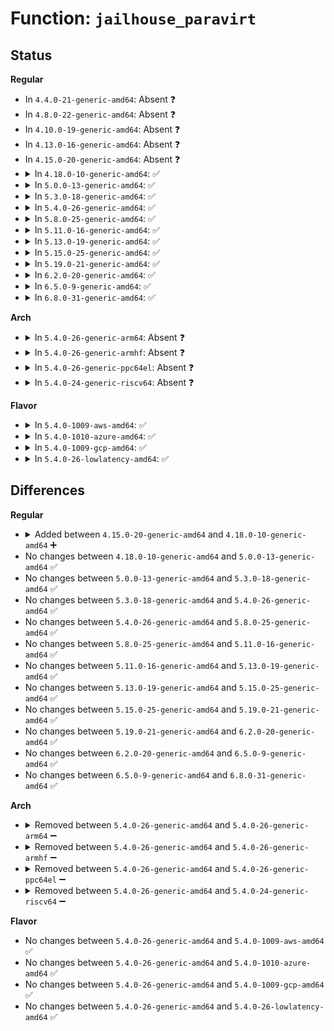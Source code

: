 # Function: <code>jailhouse_paravirt</code>

## Status
<b>Regular</b>
<ul>
<li>
In <code>4.4.0-21-generic-amd64</code>: Absent ❓
</li>
<li>
In <code>4.8.0-22-generic-amd64</code>: Absent ❓
</li>
<li>
In <code>4.10.0-19-generic-amd64</code>: Absent ❓
</li>
<li>
In <code>4.13.0-16-generic-amd64</code>: Absent ❓
</li>
<li>
In <code>4.15.0-20-generic-amd64</code>: Absent ❓
</li>
<li>
<details>
<summary>In <code>4.18.0-10-generic-amd64</code>: ✅</summary>

```c
bool jailhouse_paravirt()
```

```json
{
  "name": "jailhouse_paravirt",
  "collision_type": "Unique Global",
  "inline_type": "No",
  "funcs": [
    {
      "addr": 18446744071579298176,
      "name": "jailhouse_paravirt",
      "external": true,
      "loc": "arch/x86/kernel/jailhouse.c:200",
      "file": "arch/x86/kernel/jailhouse.c",
      "inline": "seen, unknown",
      "caller_inline": [],
      "caller_func": [
        "arch/x86/kernel/apic/apic_flat_64.c:physflat_probe",
        "drivers/pci/probe.c:pci_scan_child_bus_extend",
        "arch/x86/pci/legacy.c:pcibios_scan_specific_bus"
      ]
    }
  ],
  "symbols": [
    {
      "addr": 18446744071579298176,
      "name": "jailhouse_paravirt",
      "section": ".text",
      "bind": "STB_GLOBAL",
      "size": 21
    }
  ]
}
```
</details>
</li>
<li>
<details>
<summary>In <code>5.0.0-13-generic-amd64</code>: ✅</summary>

```c
bool jailhouse_paravirt()
```

```json
{
  "name": "jailhouse_paravirt",
  "collision_type": "Unique Global",
  "inline_type": "No",
  "funcs": [
    {
      "addr": 18446744071579322784,
      "name": "jailhouse_paravirt",
      "external": true,
      "loc": "arch/x86/kernel/jailhouse.c:201",
      "file": "arch/x86/kernel/jailhouse.c",
      "inline": "seen, unknown",
      "caller_inline": [],
      "caller_func": [
        "arch/x86/kernel/apic/apic_flat_64.c:physflat_probe",
        "drivers/pci/probe.c:pci_scan_child_bus_extend",
        "arch/x86/pci/legacy.c:pcibios_scan_specific_bus"
      ]
    }
  ],
  "symbols": [
    {
      "addr": 18446744071579322784,
      "name": "jailhouse_paravirt",
      "section": ".text",
      "bind": "STB_GLOBAL",
      "size": 21
    }
  ]
}
```
</details>
</li>
<li>
<details>
<summary>In <code>5.3.0-18-generic-amd64</code>: ✅</summary>

```c
bool jailhouse_paravirt()
```

```json
{
  "name": "jailhouse_paravirt",
  "collision_type": "Unique Global",
  "inline_type": "No",
  "funcs": [
    {
      "addr": 18446744071579337840,
      "name": "jailhouse_paravirt",
      "external": true,
      "loc": "arch/x86/kernel/jailhouse.c:201",
      "file": "arch/x86/kernel/jailhouse.c",
      "inline": "seen, unknown",
      "caller_inline": [],
      "caller_func": [
        "arch/x86/kernel/apic/apic_flat_64.c:physflat_probe",
        "drivers/pci/probe.c:pci_scan_child_bus_extend",
        "arch/x86/pci/legacy.c:pcibios_scan_specific_bus"
      ]
    }
  ],
  "symbols": [
    {
      "addr": 18446744071579337840,
      "name": "jailhouse_paravirt",
      "section": ".text",
      "bind": "STB_GLOBAL",
      "size": 200
    }
  ]
}
```
</details>
</li>
<li>
<details>
<summary>In <code>5.4.0-26-generic-amd64</code>: ✅</summary>

```c
bool jailhouse_paravirt()
```

```json
{
  "name": "jailhouse_paravirt",
  "collision_type": "Unique Global",
  "inline_type": "No",
  "funcs": [
    {
      "addr": 18446744071579342016,
      "name": "jailhouse_paravirt",
      "external": true,
      "loc": "arch/x86/kernel/jailhouse.c:201",
      "file": "arch/x86/kernel/jailhouse.c",
      "inline": "seen, unknown",
      "caller_inline": [],
      "caller_func": [
        "arch/x86/kernel/apic/apic_flat_64.c:physflat_probe",
        "drivers/pci/probe.c:pci_scan_child_bus_extend",
        "arch/x86/pci/legacy.c:pcibios_scan_specific_bus"
      ]
    }
  ],
  "symbols": [
    {
      "addr": 18446744071579342016,
      "name": "jailhouse_paravirt",
      "section": ".text",
      "bind": "STB_GLOBAL",
      "size": 200
    }
  ]
}
```
</details>
</li>
<li>
<details>
<summary>In <code>5.8.0-25-generic-amd64</code>: ✅</summary>

```c
bool jailhouse_paravirt()
```

```json
{
  "name": "jailhouse_paravirt",
  "collision_type": "Unique Global",
  "inline_type": "No",
  "funcs": [
    {
      "addr": 18446744071579371600,
      "name": "jailhouse_paravirt",
      "external": true,
      "loc": "arch/x86/kernel/jailhouse.c:273",
      "file": "arch/x86/kernel/jailhouse.c",
      "inline": "seen, unknown",
      "caller_inline": [],
      "caller_func": [
        "arch/x86/kernel/apic/apic_flat_64.c:physflat_probe",
        "drivers/pci/probe.c:pci_scan_child_bus_extend",
        "arch/x86/pci/legacy.c:pcibios_scan_specific_bus"
      ]
    }
  ],
  "symbols": [
    {
      "addr": 18446744071579371600,
      "name": "jailhouse_paravirt",
      "section": ".text",
      "bind": "STB_GLOBAL",
      "size": 50
    }
  ]
}
```
</details>
</li>
<li>
<details>
<summary>In <code>5.11.0-16-generic-amd64</code>: ✅</summary>

```c
bool jailhouse_paravirt()
```

```json
{
  "name": "jailhouse_paravirt",
  "collision_type": "Unique Global",
  "inline_type": "No",
  "funcs": [
    {
      "addr": 18446744071579370592,
      "name": "jailhouse_paravirt",
      "external": true,
      "loc": "arch/x86/kernel/jailhouse.c:275",
      "file": "arch/x86/kernel/jailhouse.c",
      "inline": "seen, unknown",
      "caller_inline": [],
      "caller_func": [
        "arch/x86/kernel/apic/apic_flat_64.c:physflat_probe",
        "drivers/pci/probe.c:pci_scan_child_bus_extend",
        "arch/x86/pci/legacy.c:pcibios_scan_specific_bus"
      ]
    }
  ],
  "symbols": [
    {
      "addr": 18446744071579370592,
      "name": "jailhouse_paravirt",
      "section": ".text",
      "bind": "STB_GLOBAL",
      "size": 50
    }
  ]
}
```
</details>
</li>
<li>
<details>
<summary>In <code>5.13.0-19-generic-amd64</code>: ✅</summary>

```c
bool jailhouse_paravirt()
```

```json
{
  "name": "jailhouse_paravirt",
  "collision_type": "Unique Global",
  "inline_type": "No",
  "funcs": [
    {
      "addr": 18446744071579374336,
      "name": "jailhouse_paravirt",
      "external": true,
      "loc": "arch/x86/kernel/jailhouse.c:275",
      "file": "arch/x86/kernel/jailhouse.c",
      "inline": "seen, unknown",
      "caller_inline": [],
      "caller_func": [
        "arch/x86/kernel/apic/apic_flat_64.c:physflat_probe",
        "drivers/pci/probe.c:pci_scan_child_bus_extend",
        "arch/x86/pci/legacy.c:pcibios_scan_specific_bus"
      ]
    }
  ],
  "symbols": [
    {
      "addr": 18446744071579374336,
      "name": "jailhouse_paravirt",
      "section": ".text",
      "bind": "STB_GLOBAL",
      "size": 50
    }
  ]
}
```
</details>
</li>
<li>
<details>
<summary>In <code>5.15.0-25-generic-amd64</code>: ✅</summary>

```c
bool jailhouse_paravirt()
```

```json
{
  "name": "jailhouse_paravirt",
  "collision_type": "Unique Global",
  "inline_type": "No",
  "funcs": [
    {
      "addr": 18446744071579435696,
      "name": "jailhouse_paravirt",
      "external": true,
      "loc": "arch/x86/kernel/jailhouse.c:275",
      "file": "arch/x86/kernel/jailhouse.c",
      "inline": "seen, unknown",
      "caller_inline": [],
      "caller_func": [
        "arch/x86/kernel/apic/apic_flat_64.c:physflat_probe",
        "drivers/pci/probe.c:pci_scan_child_bus_extend",
        "arch/x86/pci/legacy.c:pcibios_scan_specific_bus"
      ]
    }
  ],
  "symbols": [
    {
      "addr": 18446744071579435696,
      "name": "jailhouse_paravirt",
      "section": ".text",
      "bind": "STB_GLOBAL",
      "size": 50
    }
  ]
}
```
</details>
</li>
<li>
<details>
<summary>In <code>5.19.0-21-generic-amd64</code>: ✅</summary>

```c
bool jailhouse_paravirt()
```

```json
{
  "name": "jailhouse_paravirt",
  "collision_type": "Unique Global",
  "inline_type": "No",
  "funcs": [
    {
      "addr": 18446744071579505216,
      "name": "jailhouse_paravirt",
      "external": true,
      "loc": "arch/x86/kernel/jailhouse.c:275",
      "file": "arch/x86/kernel/jailhouse.c",
      "inline": "seen, unknown",
      "caller_inline": [],
      "caller_func": [
        "arch/x86/kernel/apic/apic_flat_64.c:physflat_probe",
        "drivers/pci/probe.c:pci_scan_slot",
        "arch/x86/pci/legacy.c:pcibios_scan_specific_bus"
      ]
    }
  ],
  "symbols": [
    {
      "addr": 18446744071579505216,
      "name": "jailhouse_paravirt",
      "section": ".text",
      "bind": "STB_GLOBAL",
      "size": 62
    }
  ]
}
```
</details>
</li>
<li>
<details>
<summary>In <code>6.2.0-20-generic-amd64</code>: ✅</summary>

```c
bool jailhouse_paravirt()
```

```json
{
  "name": "jailhouse_paravirt",
  "collision_type": "Unique Global",
  "inline_type": "No",
  "funcs": [
    {
      "addr": 18446744071579603408,
      "name": "jailhouse_paravirt",
      "external": true,
      "loc": "arch/x86/kernel/jailhouse.c:275",
      "file": "arch/x86/kernel/jailhouse.c",
      "inline": "seen, unknown",
      "caller_inline": [],
      "caller_func": [
        "arch/x86/kernel/apic/apic_flat_64.c:physflat_probe",
        "drivers/pci/probe.c:pci_scan_slot",
        "arch/x86/pci/legacy.c:pcibios_scan_specific_bus"
      ]
    }
  ],
  "symbols": [
    {
      "addr": 18446744071579603408,
      "name": "jailhouse_paravirt",
      "section": ".text",
      "bind": "STB_GLOBAL",
      "size": 62
    }
  ]
}
```
</details>
</li>
<li>
<details>
<summary>In <code>6.5.0-9-generic-amd64</code>: ✅</summary>

```c
bool jailhouse_paravirt()
```

```json
{
  "name": "jailhouse_paravirt",
  "collision_type": "Unique Global",
  "inline_type": "No",
  "funcs": [
    {
      "addr": 18446744071579616160,
      "name": "jailhouse_paravirt",
      "external": true,
      "loc": "arch/x86/kernel/jailhouse.c:275",
      "file": "arch/x86/kernel/jailhouse.c",
      "inline": "seen, unknown",
      "caller_inline": [],
      "caller_func": [
        "arch/x86/kernel/apic/apic_flat_64.c:physflat_probe",
        "drivers/pci/probe.c:pci_scan_slot",
        "arch/x86/pci/legacy.c:pcibios_scan_specific_bus"
      ]
    }
  ],
  "symbols": [
    {
      "addr": 18446744071579616160,
      "name": "jailhouse_paravirt",
      "section": ".text",
      "bind": "STB_GLOBAL",
      "size": 62
    }
  ]
}
```
</details>
</li>
<li>
<details>
<summary>In <code>6.8.0-31-generic-amd64</code>: ✅</summary>

```c
bool jailhouse_paravirt()
```

```json
{
  "name": "jailhouse_paravirt",
  "collision_type": "Unique Global",
  "inline_type": "No",
  "funcs": [
    {
      "addr": 18446744071579645216,
      "name": "jailhouse_paravirt",
      "external": true,
      "loc": "arch/x86/kernel/jailhouse.c:273",
      "file": "arch/x86/kernel/jailhouse.c",
      "inline": "seen, unknown",
      "caller_inline": [],
      "caller_func": [
        "arch/x86/kernel/apic/apic_flat_64.c:physflat_probe",
        "drivers/pci/probe.c:pci_scan_slot",
        "arch/x86/pci/legacy.c:pcibios_scan_specific_bus"
      ]
    }
  ],
  "symbols": [
    {
      "addr": 18446744071579645216,
      "name": "jailhouse_paravirt",
      "section": ".text",
      "bind": "STB_GLOBAL",
      "size": 62
    }
  ]
}
```
</details>
</li>
</ul>
<b>Arch</b>
<ul>
<li>
<details>
<summary>In <code>5.4.0-26-generic-arm64</code>: Absent ❓</summary>

```json
{
  "name": "jailhouse_paravirt",
  "collision_type": "Unique Static",
  "inline_type": "Full",
  "funcs": [
    {
      "addr": 18446603336496842704,
      "name": "jailhouse_paravirt",
      "external": false,
      "loc": "include/linux/hypervisor.h:28",
      "file": "drivers/pci/probe.c",
      "inline": "declared, inlined",
      "caller_inline": [
        "drivers/pci/probe.c:pci_scan_child_bus_extend"
      ],
      "caller_func": []
    }
  ],
  "symbols": []
}
```
</details>
</li>
<li>
<details>
<summary>In <code>5.4.0-26-generic-armhf</code>: Absent ❓</summary>

```json
{
  "name": "jailhouse_paravirt",
  "collision_type": "Unique Static",
  "inline_type": "Full",
  "funcs": [
    {
      "addr": 3230123340,
      "name": "jailhouse_paravirt",
      "external": false,
      "loc": "include/linux/hypervisor.h:28",
      "file": "drivers/pci/probe.c",
      "inline": "declared, inlined",
      "caller_inline": [
        "drivers/pci/probe.c:pci_scan_child_bus_extend"
      ],
      "caller_func": []
    }
  ],
  "symbols": []
}
```
</details>
</li>
<li>
<details>
<summary>In <code>5.4.0-26-generic-ppc64el</code>: Absent ❓</summary>

```json
{
  "name": "jailhouse_paravirt",
  "collision_type": "Unique Static",
  "inline_type": "Full",
  "funcs": [
    {
      "addr": 13835058055290918804,
      "name": "jailhouse_paravirt",
      "external": false,
      "loc": "include/linux/hypervisor.h:28",
      "file": "drivers/pci/probe.c",
      "inline": "declared, inlined",
      "caller_inline": [
        "drivers/pci/probe.c:pci_scan_child_bus_extend"
      ],
      "caller_func": []
    }
  ],
  "symbols": []
}
```
</details>
</li>
<li>
<details>
<summary>In <code>5.4.0-24-generic-riscv64</code>: Absent ❓</summary>

```json
{
  "name": "jailhouse_paravirt",
  "collision_type": "Unique Static",
  "inline_type": "Full",
  "funcs": [
    {
      "addr": 18446743936275547502,
      "name": "jailhouse_paravirt",
      "external": false,
      "loc": "include/linux/hypervisor.h:28",
      "file": "drivers/pci/probe.c",
      "inline": "declared, inlined",
      "caller_inline": [
        "drivers/pci/probe.c:pci_scan_child_bus_extend"
      ],
      "caller_func": []
    }
  ],
  "symbols": []
}
```
</details>
</li>
</ul>
<b>Flavor</b>
<ul>
<li>
<details>
<summary>In <code>5.4.0-1009-aws-amd64</code>: ✅</summary>

```c
bool jailhouse_paravirt()
```

```json
{
  "name": "jailhouse_paravirt",
  "collision_type": "Unique Global",
  "inline_type": "No",
  "funcs": [
    {
      "addr": 18446744071579337920,
      "name": "jailhouse_paravirt",
      "external": true,
      "loc": "arch/x86/kernel/jailhouse.c:201",
      "file": "arch/x86/kernel/jailhouse.c",
      "inline": "seen, unknown",
      "caller_inline": [],
      "caller_func": [
        "arch/x86/kernel/apic/apic_flat_64.c:physflat_probe",
        "drivers/pci/probe.c:pci_scan_child_bus_extend",
        "arch/x86/pci/legacy.c:pcibios_scan_specific_bus"
      ]
    }
  ],
  "symbols": [
    {
      "addr": 18446744071579337920,
      "name": "jailhouse_paravirt",
      "section": ".text",
      "bind": "STB_GLOBAL",
      "size": 200
    }
  ]
}
```
</details>
</li>
<li>
<details>
<summary>In <code>5.4.0-1010-azure-amd64</code>: ✅</summary>

```c
bool jailhouse_paravirt()
```

```json
{
  "name": "jailhouse_paravirt",
  "collision_type": "Unique Global",
  "inline_type": "No",
  "funcs": [
    {
      "addr": 18446744071579270480,
      "name": "jailhouse_paravirt",
      "external": true,
      "loc": "arch/x86/kernel/jailhouse.c:201",
      "file": "arch/x86/kernel/jailhouse.c",
      "inline": "seen, unknown",
      "caller_inline": [],
      "caller_func": [
        "arch/x86/kernel/apic/apic_flat_64.c:physflat_probe",
        "drivers/pci/probe.c:pci_scan_child_bus_extend",
        "arch/x86/pci/legacy.c:pcibios_scan_specific_bus"
      ]
    }
  ],
  "symbols": [
    {
      "addr": 18446744071579270480,
      "name": "jailhouse_paravirt",
      "section": ".text",
      "bind": "STB_GLOBAL",
      "size": 50
    }
  ]
}
```
</details>
</li>
<li>
<details>
<summary>In <code>5.4.0-1009-gcp-amd64</code>: ✅</summary>

```c
bool jailhouse_paravirt()
```

```json
{
  "name": "jailhouse_paravirt",
  "collision_type": "Unique Global",
  "inline_type": "No",
  "funcs": [
    {
      "addr": 18446744071579337840,
      "name": "jailhouse_paravirt",
      "external": true,
      "loc": "arch/x86/kernel/jailhouse.c:201",
      "file": "arch/x86/kernel/jailhouse.c",
      "inline": "seen, unknown",
      "caller_inline": [],
      "caller_func": [
        "arch/x86/kernel/apic/apic_flat_64.c:physflat_probe",
        "drivers/pci/probe.c:pci_scan_child_bus_extend",
        "arch/x86/pci/legacy.c:pcibios_scan_specific_bus"
      ]
    }
  ],
  "symbols": [
    {
      "addr": 18446744071579337840,
      "name": "jailhouse_paravirt",
      "section": ".text",
      "bind": "STB_GLOBAL",
      "size": 200
    }
  ]
}
```
</details>
</li>
<li>
<details>
<summary>In <code>5.4.0-26-lowlatency-amd64</code>: ✅</summary>

```c
bool jailhouse_paravirt()
```

```json
{
  "name": "jailhouse_paravirt",
  "collision_type": "Unique Global",
  "inline_type": "No",
  "funcs": [
    {
      "addr": 18446744071579346288,
      "name": "jailhouse_paravirt",
      "external": true,
      "loc": "arch/x86/kernel/jailhouse.c:201",
      "file": "arch/x86/kernel/jailhouse.c",
      "inline": "seen, unknown",
      "caller_inline": [],
      "caller_func": [
        "arch/x86/kernel/apic/apic_flat_64.c:physflat_probe",
        "drivers/pci/probe.c:pci_scan_child_bus_extend",
        "arch/x86/pci/legacy.c:pcibios_scan_specific_bus"
      ]
    }
  ],
  "symbols": [
    {
      "addr": 18446744071579346288,
      "name": "jailhouse_paravirt",
      "section": ".text",
      "bind": "STB_GLOBAL",
      "size": 200
    }
  ]
}
```
</details>
</li>
</ul>

## Differences
<b>Regular</b>
<ul>
<li>
<details>
<summary>Added between <code>4.15.0-20-generic-amd64</code> and <code>4.18.0-10-generic-amd64</code> ➕</summary>

```c
bool jailhouse_paravirt()
```
</details>
</li>
<li>
No changes between <code>4.18.0-10-generic-amd64</code> and <code>5.0.0-13-generic-amd64</code> ✅
</li>
<li>
No changes between <code>5.0.0-13-generic-amd64</code> and <code>5.3.0-18-generic-amd64</code> ✅
</li>
<li>
No changes between <code>5.3.0-18-generic-amd64</code> and <code>5.4.0-26-generic-amd64</code> ✅
</li>
<li>
No changes between <code>5.4.0-26-generic-amd64</code> and <code>5.8.0-25-generic-amd64</code> ✅
</li>
<li>
No changes between <code>5.8.0-25-generic-amd64</code> and <code>5.11.0-16-generic-amd64</code> ✅
</li>
<li>
No changes between <code>5.11.0-16-generic-amd64</code> and <code>5.13.0-19-generic-amd64</code> ✅
</li>
<li>
No changes between <code>5.13.0-19-generic-amd64</code> and <code>5.15.0-25-generic-amd64</code> ✅
</li>
<li>
No changes between <code>5.15.0-25-generic-amd64</code> and <code>5.19.0-21-generic-amd64</code> ✅
</li>
<li>
No changes between <code>5.19.0-21-generic-amd64</code> and <code>6.2.0-20-generic-amd64</code> ✅
</li>
<li>
No changes between <code>6.2.0-20-generic-amd64</code> and <code>6.5.0-9-generic-amd64</code> ✅
</li>
<li>
No changes between <code>6.5.0-9-generic-amd64</code> and <code>6.8.0-31-generic-amd64</code> ✅
</li>
</ul>
<b>Arch</b>
<ul>
<li>
<details>
<summary>Removed between <code>5.4.0-26-generic-amd64</code> and <code>5.4.0-26-generic-arm64</code> ➖</summary>

```c
bool jailhouse_paravirt()
```
</details>
</li>
<li>
<details>
<summary>Removed between <code>5.4.0-26-generic-amd64</code> and <code>5.4.0-26-generic-armhf</code> ➖</summary>

```c
bool jailhouse_paravirt()
```
</details>
</li>
<li>
<details>
<summary>Removed between <code>5.4.0-26-generic-amd64</code> and <code>5.4.0-26-generic-ppc64el</code> ➖</summary>

```c
bool jailhouse_paravirt()
```
</details>
</li>
<li>
<details>
<summary>Removed between <code>5.4.0-26-generic-amd64</code> and <code>5.4.0-24-generic-riscv64</code> ➖</summary>

```c
bool jailhouse_paravirt()
```
</details>
</li>
</ul>
<b>Flavor</b>
<ul>
<li>
No changes between <code>5.4.0-26-generic-amd64</code> and <code>5.4.0-1009-aws-amd64</code> ✅
</li>
<li>
No changes between <code>5.4.0-26-generic-amd64</code> and <code>5.4.0-1010-azure-amd64</code> ✅
</li>
<li>
No changes between <code>5.4.0-26-generic-amd64</code> and <code>5.4.0-1009-gcp-amd64</code> ✅
</li>
<li>
No changes between <code>5.4.0-26-generic-amd64</code> and <code>5.4.0-26-lowlatency-amd64</code> ✅
</li>
</ul>

